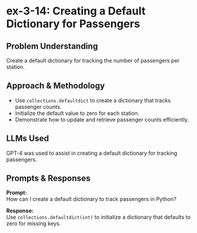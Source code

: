 # ex-3-14: Creating a Default Dictionary for Passengers

## Problem Understanding
Create a default dictionary for tracking the number of passengers per station.

## Approach & Methodology
- Use `collections.defaultdict` to create a dictionary that tracks passenger counts.
- Initialize the default value to zero for each station.
- Demonstrate how to update and retrieve passenger counts efficiently.

## LLMs Used
GPT-4 was used to assist in creating a default dictionary for tracking passengers.

## Prompts & Responses
**Prompt:**  
How can I create a default dictionary to track passengers in Python?

**Response:**  
Use `collections.defaultdict(int)` to initialize a dictionary that defaults to zero for missing keys.
